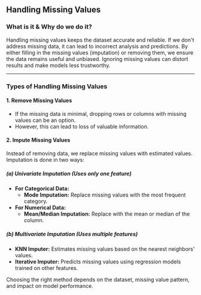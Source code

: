 ## **Handling Missing Values**  

### **What is it & Why do we do it?**  
Handling missing values keeps the dataset accurate and reliable. If we don't address missing data, it can lead to incorrect analysis and predictions. By either filling in the missing values (imputation) or removing them, we ensure the data remains useful and unbiased. Ignoring missing values can distort results and make models less trustworthy.

---

### **Types of Handling Missing Values**  

#### **1. Remove Missing Values**  
- If the missing data is minimal, dropping rows or columns with missing values can be an option.  
- However, this can lead to loss of valuable information.  

#### **2. Impute Missing Values**  
Instead of removing data, we replace missing values with estimated values. Imputation is done in two ways:  

##### **(a) Univariate Imputation** (Uses only one feature)  
- **For Categorical Data:**  
  - **Mode Imputation:** Replace missing values with the most frequent category.  
- **For Numerical Data:**  
  - **Mean/Median Imputation:** Replace with the mean or median of the column.  

##### **(b) Multivariate Imputation** (Uses multiple features)  
- **KNN Imputer:** Estimates missing values based on the nearest neighbors' values.  
- **Iterative Imputer:** Predicts missing values using regression models trained on other features.  

Choosing the right method depends on the dataset, missing value pattern, and impact on model performance. 
